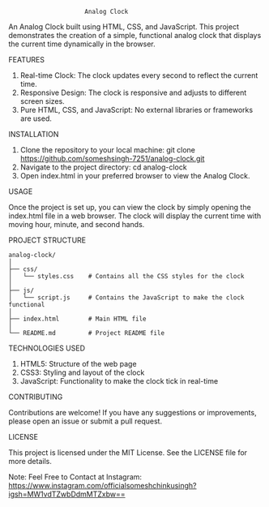                          Analog Clock

An Analog Clock built using HTML, CSS, and JavaScript. This project demonstrates the creation of a simple, functional analog clock that displays the current time dynamically in the browser.

FEATURES
1. Real-time Clock: The clock updates every second to reflect the current time.
2. Responsive Design: The clock is responsive and adjusts to different screen sizes.
3. Pure HTML, CSS, and JavaScript: No external libraries or frameworks are used.

INSTALLATION

1. Clone the repository to your local machine: git clone https://github.com/someshsingh-7251/analog-clock.git
2. Navigate to the project directory: cd analog-clock
3. Open index.html in your preferred browser to view the Analog Clock.

USAGE

Once the project is set up, you can view the clock by simply opening the index.html file in a web browser. The clock will display the current time with moving hour, minute, and second hands.

PROJECT STRUCTURE

    analog-clock/
    │
    ├── css/
    │   └── styles.css    # Contains all the CSS styles for the clock
    │
    ├── js/
    │   └── script.js     # Contains the JavaScript to make the clock functional
    │
    ├── index.html        # Main HTML file
    │
    └── README.md         # Project README file

TECHNOLOGIES USED
1. HTML5: Structure of the web page
2. CSS3: Styling and layout of the clock
3. JavaScript: Functionality to make the clock tick in real-time

CONTRIBUTING

Contributions are welcome! If you have any suggestions or improvements, please open an issue or submit a pull request.

LICENSE

This project is licensed under the MIT License. See the LICENSE file for more details.

Note: Feel Free to Contact at Instagram: https://www.instagram.com/officialsomeshchinkusingh?igsh=MW1vdTZwbDdmMTZxbw==
